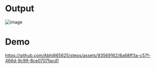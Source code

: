 # Output

![image](https://github.com/Abhi865625/steps/assets/93569162/0e87b8fb-cd7e-47ce-8cd8-82c4ca12bcf4)


# Demo
https://github.com/Abhi865625/steps/assets/93569162/8a68ff3a-c57f-466d-9c99-8ce0707facd1

